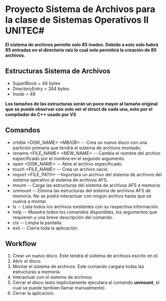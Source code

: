 # Proyecto Sistema de Archivos para la clase de Sistemas Operativos II UNITEC#

**El sistema de archivos permite solo 85 inodos. Debido a esto solo habrá 85 entradas en el directorio raíz lo cual solo permitirá la creación de 85 archivos.**

## Estructuras Sistema de Archivos ##

* SuperBlock = 48 bytes
* DirectoryEntry = 264 bytes
* Inode = 48

**Los tamaños de las estructuras serán un poco mayor al tamaño original que se puede observar con solo ver el struct de cada una, esto por el compilador de C++ usado por VS**

## Comandos ##

* crtdsk <DISK_NAME> <SIZE> <MB/GB> -- Crea un nuevo disco con una partición primaria que tendrá el sistema de archivos montado.
* rename <FILE_NAME> <NEW_NAME> -- Cambia el nombre del archivo especificado por el nombre en el segundo argumento.
* open <DISK_NAME> -- Abre el archivo especificado.
* touch <FILE_NAME> -- Crea un archivo vació.
* import <FILE_PATH> --Importara un archivo del sistema de archivos del sistema operativo al sistema de archivos AFS.
* mount -- Carga las estructuras del sistema de archivos AFS a memoria.
* unmount -- Elimina las estructuras del sistema de archivos AFS de memoria. No se podrá interactuar con ningún archivo hasta que se vuelva a montar.
* ls -- Lista todos los archivos existentes con su respectiva información.
* help -- Muestra todos los comandos disponibles, los argumentos que requieren y una breve descripción del comando.
* cls -- Limpia la pantalla.
* exit -- Cierra toda la aplicación.

## Workflow ##

1. Crear un nuevo disco. Este tendrá el sistema de archivos escrito en el.
2. Abrir el disco.
3. Montar el sistema de archivos. Este comando cargara todas las estructuras a memoria.
4. Interactuar con el sistema de archivos.
5. Cerrar el disco (esto implicitamente ejecutara el comando **unmount**, el cual se puede tambien llamar manualmente).
6. Cerrar la aplicación.